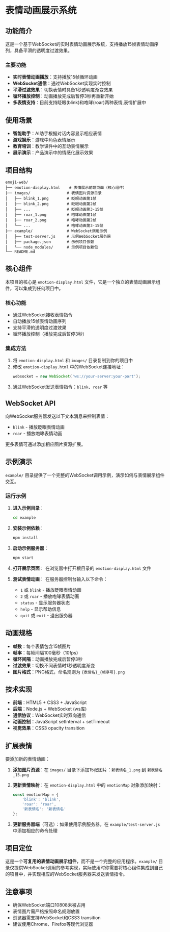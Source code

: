 # 表情动画展示系统

## 功能简介

这是一个基于WebSocket的实时表情动画展示系统，支持播放15帧表情动画序列，具备平滑的透明度过渡效果。

### 主要功能

- **实时表情动画播放**：支持播放15帧循环动画
- **WebSocket通信**：通过WebSocket实现实时控制
- **平滑过渡效果**：切换表情时具备1秒透明度渐变效果
- **循环播放控制**：动画播放完成后暂停3秒再重新开始
- **多表情支持**：目前支持眨眼(blink)和咆哮(roar)两种表情,表情扩展中

## 使用场景

- **智能助手**：AI助手根据对话内容显示相应表情
- **游戏娱乐**：游戏中角色表情展示
- **教育培训**：教学课件中的互动表情展示
- **展示演示**：产品演示中的情感化展示效果

## 项目结构

```
emoji-web/
├── emotion-display.html    # 表情展示前端页面（核心组件）
├── images/                # 表情图片资源目录
│   ├── blink_1.png        # 眨眼动画第1帧
│   ├── blink_2.png        # 眨眼动画第2帧
│   ├── ...                # 眨眼动画第3-15帧
│   ├── roar_1.png         # 咆哮动画第1帧
│   ├── roar_2.png         # 咆哮动画第2帧
│   └── ...                # 咆哮动画第3-15帧
├── example/               # WebSocket调用示例
│   ├── test-server.js     # 示例WebSocket服务器
│   ├── package.json       # 示例项目依赖
│   └── node_modules/      # 示例项目依赖包
└── README.md
```

## 核心组件

本项目的核心是 `emotion-display.html` 文件，它是一个独立的表情动画展示组件，可以集成到任何项目中。

### 核心功能
- 通过WebSocket接收表情指令
- 自动播放15帧表情动画序列
- 支持平滑的透明度过渡效果
- 循环播放控制（播放完成后暂停3秒）

### 集成方法

1. 将 `emotion-display.html` 和 `images/` 目录复制到你的项目中
2. 修改 `emotion-display.html` 中的WebSocket连接地址：
   ```javascript
   websocket = new WebSocket('ws://your-server:your-port');
   ```
3. 通过WebSocket发送表情指令：`blink`、`roar` 等

## WebSocket API

向WebSocket服务器发送以下文本消息来控制表情：

- `blink` - 播放眨眼表情动画
- `roar` - 播放咆哮表情动画

更多表情可通过添加相应图片资源扩展。

## 示例演示

`example/` 目录提供了一个完整的WebSocket调用示例，演示如何与表情展示组件交互。

### 运行示例

1. **进入示例目录**：
   ```bash
   cd example
   ```

2. **安装示例依赖**：
   ```bash
   npm install
   ```

3. **启动示例服务器**：
   ```bash
   npm start
   ```

4. **打开展示页面**：
   在浏览器中打开根目录的 `emotion-display.html` 文件

5. **测试表情动画**：
   在服务器控制台输入以下命令：
   - `1` 或 `blink` - 播放眨眼表情动画
   - `2` 或 `roar` - 播放咆哮表情动画
   - `status` - 显示服务器状态
   - `help` - 显示帮助信息
   - `quit` 或 `exit` - 退出服务器

## 动画规格

- **帧数**：每个表情包含15帧图片
- **帧率**：每帧间隔100毫秒（10fps）
- **循环间隔**：动画播放完成后暂停3秒
- **过渡效果**：切换不同表情时1秒透明度渐变
- **图片格式**：PNG格式，命名规则为 `{表情名}_{帧序号}.png`

## 技术实现

- **前端**：HTML5 + CSS3 + JavaScript
- **后端**：Node.js + WebSocket (ws库)
- **通信协议**：WebSocket实时双向通信
- **动画控制**：JavaScript setInterval + setTimeout
- **视觉效果**：CSS3 opacity transition

## 扩展表情

要添加新的表情动画：

1. **添加图片资源**：在 `images/` 目录下添加15张图片：`新表情名_1.png` 到 `新表情名_15.png`

2. **更新表情映射**：在 `emotion-display.html` 中的 `emotionMap` 对象添加映射：
   ```javascript
   const emotionMap = {
       'blink': 'blink',
       'roar': 'roar',
       '新表情名': '新表情名'
   };
   ```

3. **更新服务器端**（可选）：如果使用示例服务器，在 `example/test-server.js` 中添加相应的命令处理

## 项目定位

这是一个**可复用的表情动画展示组件**，而不是一个完整的应用程序。`example/` 目录仅提供WebSocket调用的参考实现，实际使用时你需要将核心组件集成到自己的项目中，并实现相应的WebSocket服务器来发送表情指令。

## 注意事项

- 确保WebSocket端口10808未被占用
- 表情图片需严格按照命名规则放置
- 浏览器需支持WebSocket和CSS3 transition
- 建议使用Chrome、Firefox等现代浏览器